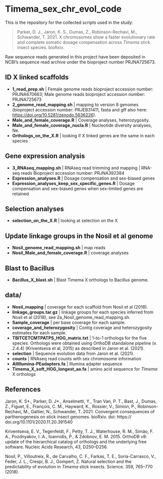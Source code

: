 # Timema_sex_chr_evol_code


This is the repository for the collected scripts used in the study:

>Parker, D. J., Jaron, K. S., Dumas, Z., Robinson-Rechavi, M., Schwander, T. 2021. X chromosomes show a faster evolutionary rate and complete somatic dosage compensation across _Timema_ stick insect species. bioRxiv.

Raw sequence reads generated in this project have been deposited in NCBI’s sequence read archive under the bioproject number PRJNA725673. 


## ID X linked scaffolds

* **1_read_prep.sh** | Female genome reads bioproject accession number: PRJNA670663;  Male genome reads bioproject accession number: PRJNA725673
* **2_genome_read_mapping.sh** | mapping to version 8 genomes (bioproject accession number: PRJEB31411, fasta and gff also here: https://doi.org/10.5281/zenodo.5636226).
* **Male_and_female_coverage.R** | Coverage analyses, heterozygosity.
* **Male_and_female_coverage_nucla.R** | Nucleotide diversity analyses, Ne.
* **Orthologs_on_the_X.R** | looking if X linked genes are the same in each species

## Gene expression analysis

* **3_RNAseq_mapping.sh** | RNAseq read trimming and mapping | RNA-seq reads Bioproject accession number: PRJNA392384
* **Expression_analyses.R** | Dosage compensation and sex-biased genes
* **Expression_analyses_keep_sex_specific_genes.R** | Dosage compensation and sex-biased genes when sex-limited genes are retained

## Selection analyses

* **selection_on_the_X.R** | looking at selection on the X


## Update linkage groups in the Nosil et al genome
* **Nosil_genome_read_mapping.sh** | map reads 
* **Nosil_Male_and_female_coverage.R**  | coverage analyses

## Blast to Bacillus
* **Bacillus_X_blast.sh** | Blast Timema X orthologs to Bacillus genome.

## data/

* **Nosil_mapping** | coverage for each scaffold from Nosil et al (2018).
* **linkage_groups.tar.gz** | linkage groups for each species inferred from Nosil et al (2018), see 2a_Nosil_genome_read_mapping.sh.
* **Sample_coverage** | per base coverage for each sample.
* **coverage_and_heterozygosity** | Contig coverage and heterozygosity estimates for each sample.
* **TBITCETCMTPATPS_HOG_matrix.txt** | 1-to-1 orthologs for the five species. Orthologs were obtained using OrthoDB standalone pipeline (v. 2.4.4) (Kriventseva et al, 2015) as described in Jaron et al. (2021).
* **selection** | Sequence evolution data from Jaron et al. (2021).
* **counts** | RNAseq read counts with sex chromosome information
* **AllIllumina-PEadapters.fa** | Illumina adapter sequence
* **Timema_X_soft_HOG_longest_aa.fa** | amino acid sequence for _Timema_ X orthologs 


## References

Jaron, K. S*., Parker, D. J*., Anselmetti, Y., Tran Van, P. T., Bast, J., Dumas,  Z., Figuet, E., François, C. M., Hayward, K., Rossier, V., Simion, P., Robinson-Rechavi,  M., Galtier, N., Schwander, T. 2021. Convergent consequences of parthenogenesis on stick insect genomes. bioRxiv. doi: https:// doi.org/10.1101/2020.11.20.391540

Kriventseva, E. V., Tegenfeldt, F., Petty, T. J., Waterhouse, R. M., Simão, F. A., Pozdnyakov, I. A., Ioannidis, P., & Zdobnov, E. M. 2015. OrthoDB v8: update of the hierarchical catalog of orthologs and the underlying free software. Nucleic Acids Research, 43, D250–D256.

Nosil, P., Villoutreix, R., de Carvalho, C. F., Farkas, T. E., Soria-Carrasco, V., Feder, J. L., Crespi, B. J., Gompert, Z. Natural selection and the predictability of evolution in _Timema_ stick insects. Science. 359, 765–770 (2018).

